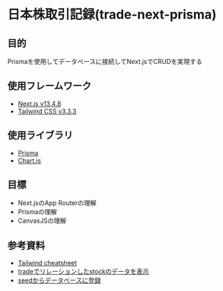 # 日本株取引記録(trade-next-prisma)

## 目的

Prismaを使用してデータベースに接続してNext.jsでCRUDを実現する

## 使用フレームワーク

- [Next.js v13.4.8](https://nextjs.org/docs)
- [Tailwind CSS v3.3.3](https://tailwindcss.com/)

## 使用ライブラリ

- [Prisma](https://www.prisma.io/)
- [Chart.js](https://www.chartjs.org/docs/latest/)

## 目標

- Next.jsのApp Routerの理解
- Prismaの理解
- CanvasJSの理解

## 参考資料

- [Tailwind cheatsheet](https://tailwindcomponents.com/cheatsheet/)
- [tradeでリレーションしたstockのデータを表示](https://zenn.dev/sendokakeru/articles/4d8d9b97d6c1ad)
- [seedからデータベースに登録](https://www.prisma.io/docs/guides/migrate/seed-database#seeding-your-database-with-typescript-or-javascript)

